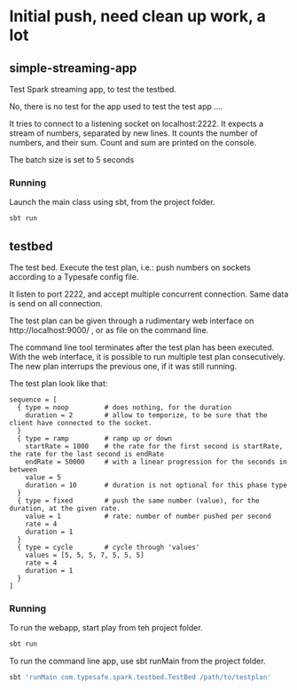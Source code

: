 # Initial push, need clean up work, a lot

## simple-streaming-app

Test Spark streaming app, to test the testbed.

No, there is no test for the app used to test the test app ....

It tries to connect to a listening socket on localhost:2222. It expects a stream of numbers, separated by new lines. It counts the number of numbers, and their sum. Count and sum are printed on the console.

The batch size is set to 5 seconds

### Running

Launch the main class using sbt, from the project folder.

```bash
sbt run
```

## testbed

The test bed. Execute the test plan, i.e.: push numbers on sockets according to a Typesafe config file.

It listen to port 2222, and accept multiple concurrent connection. Same data is send on all connection.

The test plan can be given through a rudimentary web interface on http://localhost:9000/ , or as file on the command line.

The command line tool terminates after the test plan has been executed.
With the web interface, it is possible to run multiple test plan consecutively. The new plan interrups the previous one, if it was still running.

The test plan look like that:
```
sequence = [
  { type = noop         # does nothing, for the duration
    duration = 2        # allow to temporize, to be sure that the client have connected to the socket.
  }
  { type = ramp         # ramp up or down
    startRate = 1000    # the rate for the first second is startRate, the rate for the last second is endRate
    endRate = 50000     # with a linear progression for the seconds in between
    value = 5
    duration = 10       # duration is not optional for this phase type
  }
  { type = fixed        # push the same number (value), for the duration, at the given rate.
    value = 1           # rate: number of number pushed per second
    rate = 4
    duration = 1
  }
  { type = cycle        # cycle through 'values'
    values = [5, 5, 5, 7, 5, 5, 5]
    rate = 4
    duration = 1
  }
]
```

### Running

To run the webapp, start play from teh project folder.

```bash
sbt run
```

To run the command line app, use sbt runMain from the project folder.

```bash
sbt 'runMain com.typesafe.spark.testbed.TestBed /path/to/testplan'
```
